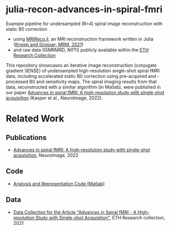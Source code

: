 # julia-recon-advances-in-spiral-fmri
Example pipeline for undersampled (R=4) spiral image reconstruction with static B0 correction 
- using [MRIReco.jl](https://magneticresonanceimaging.github.io/MRIReco.jl/latest/), an MRI reconstruction framework written in Julia ([Knopp and Grosser, MRM, 2021](https://doi.org/10.1002/mrm.28792))
- and raw data (ISMRMRD, NIfTI) publicly available within the [ETH Research Collection](https://doi.org/10.3929/ethz-b-000487412)

This repository showcases an iterative image reconstruction (conjugate gradient SENSE) of undersampled high-resolution single-shot spiral fMRI data, including accelerated static B0 correction using pre-acquired and -processed B0 and sensitivity maps. The spiral imaging results from that data, reconstructed with a similar  algorithm (in Matlab), were published in our paper [Advances in spiral fMRI: A high-resolution study with single-shot acquisition](https://doi.org/10.1016/j.neuroimage.2021.118738) (Kasper et al., NeuroImage, 2022).


# Related Work

## Publications

- [Advances in spiral fMRI: A high-resolution study with single-shot acquisition](https://doi.org/10.1016/j.neuroimage.2021.118738), NeuroImage, 2022

## Code

- [Analysis and Representation Code (Matlab)](https://github.com/mrikasper/paper-advances-in-spiral-fmri)

## Data

- [Data Collection for the Article "Advances in Spiral fMRI - A High-resolution Study with Single-shot Acquisition"](https://doi.org/10.3929/ethz-b-000487412), ETH Research collection, 2021
